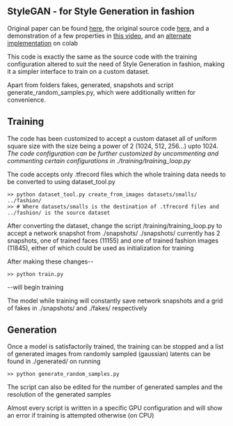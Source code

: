 ## StyleGAN - for Style Generation in fashion

Original paper can be found [here](https://arxiv.org/pdf/1812.04948.pdf), the original source code [here](https://github.com/NVlabs/stylegan), and a demonstration of a few properties in [this video](https://www.youtube.com/watch?v=kSLJriaOumA&feature=youtu.be), and an [alternate implementation](https://colab.research.google.com/drive/1wsxc0lZzu1wQv6Wy3iJrA1wAt3B27SKQ#scrollTo=C1ME1QLCtme5) on colab

This code is exactly the same as the source code with the training configuration altered to suit the need of Style Generation in fashion, making it a simpler interface to train on a custom dataset.  

Apart from folders fakes, generated, snapshots and script generate_random_samples.py, which were additionally written for convenience.

## Training

The code has been customized to accept a custom dataset all of uniform square size with the size being a power of 2 (1024, 512, 256...) upto 1024.
*The code configuration can be further customized by uncommenting and commenting certain configurations in ./training/training_loop.py*

The code accepts only .tfrecord files which the whole training data needs to be converted to using dataset_tool.py 

    >> python dataset_tool.py create_from_images datasets/smalls/ ../fashion/
    >> # Where datasets/smalls is the destination of .tfrecord files and ../fashion/ is the source dataset

After converting the dataset, change the script /training/training_loop.py to accept a network snapshot from ./snapshots/ 
./snapshots/ currently has 2 snapshots, one of trained faces (11155) and one of trained fashion images (11845), either of which could be used as initialization for training

After making these changes-- 

    >> python train.py

--will begin training

The model while training will constantly save network snapshots and a grid of fakes in ./snapshots/ and ./fakes/ respectively

## Generation

Once a model is satisfactorily trained, the training can be stopped and a list of generated images from randomly sampled (gaussian) latents can be found in ./generated/ on running 

    >> python generate_random_samples.py

The script can also be edited for the number of generated samples and the resolution of the generated samples

Almost every script is written in a specific GPU configuration and will show an error if training is attempted otherwise (on CPU)


